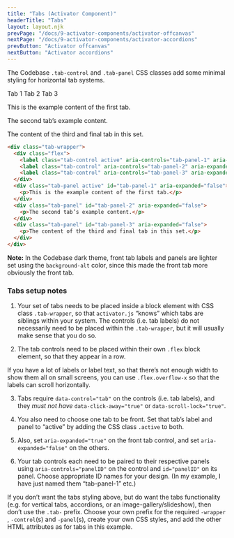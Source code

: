 ```yaml
---
title: "Tabs (Activator Component)"
headerTitle: "Tabs"
layout: layout.njk
prevPage: "/docs/9-activator-components/activator-offcanvas"
nextPage: "/docs/9-activator-components/activator-accordions"
prevButton: "Activator offcanvas"
nextButton: "Activator accordions"
---
```


The Codebase `.tab-control` and `.tab-panel` CSS classes add some minimal styling for horizontal tab systems.

<div class="tab-wrapper">
  <div class="flex">
    <label class="tab-control active" aria-controls="tab-panel-1" aria-expanded="true" data-control="tab">Tab 1</label>
    <label class="tab-control" aria-controls="tab-panel-2" aria-expanded="false" data-control="tab">Tab 2</label>
    <label class="tab-control" aria-controls="tab-panel-3" aria-expanded="false" data-control="tab">Tab 3</label>
  </div>
  <div class="tab-panel active" id="tab-panel-1" aria-expanded="false">
    <p>This is the example content of the first tab.</p>
  </div>
  <div class="tab-panel" id="tab-panel-2" aria-expanded="false">
    <p>The second tab’s example content.</p>
  </div>
  <div class="tab-panel" id="tab-panel-3" aria-expanded="false">
    <p>The content of the third and final tab in this set.</p>
  </div>
</div>

```html
<div class="tab-wrapper">
  <div class="flex">
    <label class="tab-control active" aria-controls="tab-panel-1" aria-expanded="true" data-control="tab">Tab 1</label>
    <label class="tab-control" aria-controls="tab-panel-2" aria-expanded="false" data-control="tab">Tab 2</label>
    <label class="tab-control" aria-controls="tab-panel-3" aria-expanded="false" data-control="tab">Tab 3</label>
  </div>
  <div class="tab-panel active" id="tab-panel-1" aria-expanded="false">
    <p>This is the example content of the first tab.</p>
  </div>
  <div class="tab-panel" id="tab-panel-2" aria-expanded="false">
    <p>The second tab’s example content.</p>
  </div>
  <div class="tab-panel" id="tab-panel-3" aria-expanded="false">
    <p>The content of the third and final tab in this set.</p>
  </div>
</div>
```

**Note:** In the Codebase dark theme, front tab labels and panels are lighter set using the `background-alt` color, since this made the front tab more obviously the front tab.

### Tabs setup notes

1. Your set of tabs needs to be placed inside a block element with CSS class `.tab-wrapper`, so that `activator.js` “knows” which tabs are siblings within your system. The controls (i.e. tab labels) do not necessarily need to be placed within the `.tab-wrapper`, but it will usually make sense that you do so.

2. The tab controls need to be placed within their own `.flex` block element, so that they appear in a row.

<p class="bl-heavy b-color-secondary p-2 bg-color-secondary-alt">If you have a lot of labels or label text, so that there’s not enough width to show them all on small screens, you can use <code>.flex.overflow-x</code> so that the labels can scroll horizontally.</p>

3. Tabs require `data-control="tab"` on the controls (i.e. tab labels), and they _must not have_ `data-click-away="true"` or `data-scroll-lock="true"`.

4. You also need to choose one tab to be front. Set that tab’s label and panel to “active” by adding the CSS class `.active` to both.

5. Also, set `aria-expanded="true"` on the front tab control, and set `aria-expanded="false"` on the others.

6. Your tab controls each need to be paired to their respective panels using `aria-controls="panelID"` on the control and `id="panelID"` on its panel. Choose appropriate ID names for your design. (In my example, I have just named them “tab-panel-1” etc.)

<p class="bl-heavy b-color-secondary p-2 bg-color-secondary-alt">If you don’t want the tabs styling above, but do want the tabs functionality (e.g. for vertical tabs, accordions, or an image-gallery/slideshow), then don’t use the <code>.tab-</code> prefix. Choose your own prefix for the required <code>-wrapper</code> , <code>-control</code>(s) and <code>-panel</code>(s), create your own CSS styles, and add the other HTML attributes as for tabs in this example.</p>